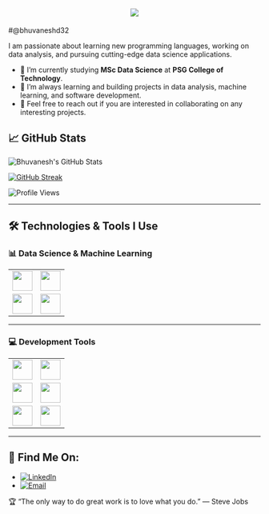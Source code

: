<h1 align="center">
  <a href="https://git.io/typing-svg">
    <img src="https://readme-typing-svg.herokuapp.com?font=Fira+Code&size=30&center=true&lines=Hello,+There!+👋;This+is+Bhuvanesh+D;Nice+to+meet+you!">
  </a>
</h1>

#@bhuvaneshd32

I am passionate about learning new programming languages, working on data analysis, and pursuing cutting-edge data science applications.

- 🔭 I’m currently studying **MSc Data Science** at **PSG College of Technology**.
- 🌱 I’m always learning and building projects in data analysis, machine learning, and software development.
- 💬 Feel free to reach out if you are interested in collaborating on any interesting projects.

## 📈 GitHub Stats
![Bhuvanesh's GitHub Stats](https://github-readme-stats.vercel.app/api?username=bhuvaneshd32&show_icons=true&theme=dark&count_private=true)

[![GitHub Streak](https://streak-stats.demolab.com?user=bhuvaneshd32&theme=dark)](https://git.io/streak-stats)

![Profile Views](https://komarev.com/ghpvc/?username=bhuvaneshd32&color=0f0f0f&style=for-the-badge)

---

## 🛠️ Technologies & Tools I Use

### 📊 Data Science & Machine Learning
<table>
  <tr>
    <td align="center"><img src="https://img.shields.io/badge/Python-%233776E4.svg?&style=for-the-badge&logo=python&logoColor=white" height="40"></td>
    <td align="center"><img src="https://img.shields.io/badge/R-%2300B0B9.svg?&style=for-the-badge&logo=r&logoColor=white" height="40"></td>
  </tr>
  <tr>
    <td align="center"><img src="https://img.shields.io/badge/TensorFlow-%23FF6F00.svg?&style=for-the-badge&logo=tensorflow&logoColor=white" height="40"></td>
    <td align="center"><img src="https://img.shields.io/badge/Scikit--learn-%23F7931E.svg?&style=for-the-badge&logo=scikit-learn&logoColor=white" height="40"></td>
  </tr>
</table>

---

### 💻 Development Tools
<table>
  <tr>
    <td align="center"><img src="https://img.shields.io/badge/VSCode-%23007ACC.svg?&style=for-the-badge&logo=visual-studio-code&logoColor=white" height="40"></td>
    <td align="center"><img src="https://img.shields.io/badge/Notion-%23000000.svg?&style=for-the-badge&logo=notion&logoColor=white" height="40"></td>
  </tr>
  <tr>
    <td align="center"><img src="https://img.shields.io/badge/Oracle-%23F80000.svg?&style=for-the-badge&logo=oracle&logoColor=white" height="40"></td>
    <td align="center"><img src="https://img.shields.io/badge/MySQL-%234479A1.svg?&style=for-the-badge&logo=mysql&logoColor=white" height="40"></td>
  </tr>
  <tr>
    <td align="center"><img src="https://img.shields.io/badge/Xcode-%23147EFB.svg?&style=for-the-badge&logo=xcode&logoColor=white" height="40"></td>
    <td align="center"><img src="https://img.shields.io/badge/Streamlit-%23FF4B4B.svg?&style=for-the-badge&logo=streamlit&logoColor=white" height="40"></td>
  </tr>
</table>

---

## 📍 Find Me On:
- [![LinkedIn](https://img.shields.io/badge/LinkedIn-%230077B5.svg?&style=for-the-badge&logo=linkedin&logoColor=white)](https://www.linkedin.com/in/bhuvanesh-d-6463b226a)
- [![Email](https://img.shields.io/badge/Email-D14836?style=for-the-badge&logo=gmail&logoColor=white)](mailto:bhuvaneshd32@gmail.com)

🏆 “The only way to do great work is to love what you do.” — Steve Jobs
